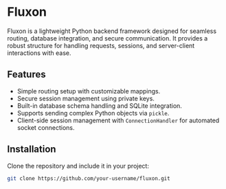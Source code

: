 # Fluxon

Fluxon is a lightweight Python backend framework designed for seamless routing, database integration, and secure communication. It provides a robust structure for handling requests, sessions, and server-client interactions with ease.

## Features
- Simple routing setup with customizable mappings.
- Secure session management using private keys.
- Built-in database schema handling and SQLite integration.
- Supports sending complex Python objects via `pickle`.
- Client-side session management with `ConnectionHandler` for automated socket connections.

## Installation
Clone the repository and include it in your project:
```bash
git clone https://github.com/your-username/fluxon.git
